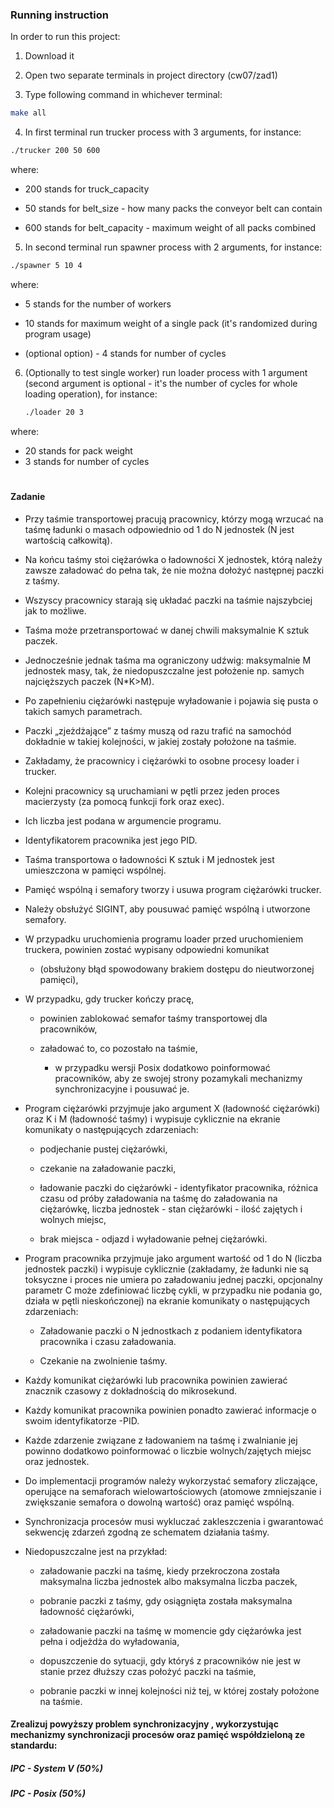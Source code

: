 ### Running instruction

In order to run this project:

1. Download it

2. Open two separate terminals in project directory (cw07/zad1)

3. Type following command in whichever terminal:
```bash
make all
```

4. In first terminal run trucker process with 3 arguments, for instance:
```bash
./trucker 200 50 600
```
where:

- 200 stands for truck_capacity

- 50 stands for belt_size - how many packs the conveyor belt can contain

- 600 stands for belt_capacity - maximum weight of all packs combined


5. In second terminal run spawner process with 2 arguments, for instance:
```bash
./spawner 5 10 4
```
where:
- 5 stands for the number of workers

- 10 stands for maximum weight of a single pack (it's randomized during program usage)

- (optional option) - 4 stands for number of cycles

6. (Optionally to test single worker) run loader process with 1 argument (second argument is optional - it's the number of cycles for whole loading operation),
   for instance:
   ```bash
   ./loader 20 3
   ```
where:

- 20 stands for pack weight
- 3 stands for number of cycles


#

#### Zadanie
- Przy taśmie transportowej pracują pracownicy, którzy mogą wrzucać na taśmę ładunki o masach odpowiednio od 1 do N jednostek 
(N jest wartością całkowitą). 

- Na końcu taśmy stoi ciężarówka o ładowności X jednostek, którą należy zawsze załadować do pełna tak, że nie można dołożyć następnej paczki z taśmy.
 
- Wszyscy pracownicy starają się układać paczki na taśmie najszybciej jak to możliwe.
 
- Taśma może przetransportować w danej chwili maksymalnie K sztuk paczek. 

- Jednocześnie jednak taśma ma ograniczony udźwig: maksymalnie M jednostek masy, 
tak, że niedopuszczalne jest położenie np. samych najcięższych paczek (N*K>M).
 
- Po zapełnieniu ciężarówki następuje wyładowanie i pojawia się pusta o takich samych parametrach.
  
- Paczki „zjeżdżające” z taśmy muszą od razu trafić na samochód dokładnie w takiej kolejności, w jakiej zostały położone na taśmie.

- Zakładamy, że pracownicy i ciężarówki to osobne procesy loader i trucker.
 
- Kolejni pracownicy są uruchamiani w pętli przez jeden proces macierzysty (za pomocą funkcji fork oraz exec). 

- Ich liczba jest podana w argumencie programu.
 
- Identyfikatorem pracownika jest jego PID. 

- Taśma transportowa o ładowności K sztuk i M jednostek jest umieszczona w pamięci wspólnej.
 
- Pamięć wspólną i semafory tworzy i usuwa program ciężarówki trucker. 

- Należy obsłużyć SIGINT, aby pousuwać pamięć wspólną i utworzone semafory.
 
- W przypadku uruchomienia programu loader przed uruchomieniem truckera,
  powinien zostać wypisany odpowiedni komunikat 
    - (obsłużony błąd spowodowany brakiem dostępu do nieutworzonej pamięci),
   
- W przypadku, gdy trucker kończy pracę, 
    - powinien zablokować semafor taśmy transportowej dla pracowników, 
    
    - załadować to, co pozostało na taśmie, 
        - w przypadku wersji Posix dodatkowo poinformować pracowników, aby ze swojej strony pozamykali mechanizmy synchronizacyjne i pousuwać je.
        

- Program ciężarówki przyjmuje jako argument X (ładowność ciężarówki) oraz K i M (ładowność taśmy) 
i wypisuje cyklicznie na ekranie komunikaty o następujących zdarzeniach:

    - podjechanie pustej ciężarówki,

    - czekanie na załadowanie paczki,

    - ładowanie paczki do ciężarówki - identyfikator pracownika, różnica czasu od próby załadowania na taśmę do załadowania na ciężarówkę, liczba jednostek - stan ciężarówki - ilość zajętych i wolnych miejsc,

    - brak miejsca - odjazd i wyładowanie pełnej ciężarówki.
    

- Program pracownika przyjmuje jako argument wartość od 1 do N (liczba jednostek paczki) 
i wypisuje cyklicznie (zakładamy, że ładunki nie są toksyczne i proces nie umiera po załadowaniu jednej paczki, 
opcjonalny parametr C może zdefiniować liczbę cykli, w przypadku nie podania go, działa w pętli nieskończonej) 
na ekranie komunikaty o następujących zdarzeniach:

    - Załadowanie paczki o N jednostkach z podaniem identyfikatora pracownika i czasu załadowania.
    
    - Czekanie na zwolnienie taśmy.
    

- Każdy komunikat ciężarówki lub pracownika powinien zawierać znacznik czasowy z dokładnością do mikrosekund.
 
- Każdy komunikat pracownika powinien ponadto zawierać informacje o swoim identyfikatorze -PID. 

- Każde zdarzenie związane z ładowaniem na taśmę i zwalnianie jej powinno dodatkowo poinformować o liczbie wolnych/zajętych miejsc oraz jednostek.

- Do implementacji programów należy wykorzystać semafory zliczające, operujące na semaforach wielowartościowych 
(atomowe zmniejszanie i zwiększanie semafora o dowolną wartość) oraz pamięć wspólną.

- Synchronizacja procesów musi wykluczać zakleszczenia i gwarantować sekwencję zdarzeń zgodną ze schematem działania taśmy.
 
- Niedopuszczalne jest na przykład:

    - załadowanie paczki na taśmę, kiedy przekroczona została maksymalna liczba jednostek albo maksymalna liczba paczek,

    - pobranie paczki z taśmy, gdy osiągnięta została maksymalna ładowność ciężarówki,
    
    - załadowanie paczki na taśmę w momencie gdy ciężarówka jest pełna i odjeżdża do wyładowania,
    
    - dopuszczenie do sytuacji, gdy któryś z pracowników nie jest w stanie przez dłuższy czas położyć paczki na taśmie,
    
    - pobranie paczki w innej kolejności niż tej, w której zostały położone na taśmie.

#### Zrealizuj powyższy problem synchronizacyjny , wykorzystując mechanizmy synchronizacji procesów oraz pamięć współdzieloną ze standardu:

##### IPC - System V (50%)
##### IPC - Posix (50%)
